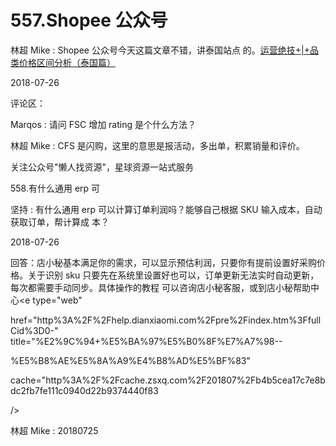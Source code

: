 # 557.Shopee 公众号

林超 Mike : Shopee 公众号今天这篇文章不错，讲泰国站点 的。[运营绝技](https://mp.weixin.qq.com/s/9FaxzUz1S5DtyuzTS_y9tw)[+|+](https://mp.weixin.qq.com/s/9FaxzUz1S5DtyuzTS_y9tw)[品类价格区间分析（泰国篇）](https://mp.weixin.qq.com/s/9FaxzUz1S5DtyuzTS_y9tw)

2018-07-26

评论区：

Marqos : 请问 FSC 增加 rating 是个什么方法？

林超 Mike : CFS 是闪购，这里的意思是报活动，多出单，积累销量和评价。

关注公众号"懒人找资源"，星球资源一站式服务

558.有什么通用 erp 可

坚持 : 有什么通用 erp 可以计算订单利润吗？能够自己根据 SKU 输入成本，自动获取订单，帮计算成 本？

2018-07-26

回答：店小秘基本满足你的需求，可以显示预估利润，只要你有提前设置好采购价格。关于识别 sku 只要先在系统里设置好也可以，订单更新无法实时自动更新，每次都需要手动同步。具体操作的教程 可以咨询店小秘客服，或到店小秘帮助中心<e type="web"

href="http%3A%2F%2Fhelp.dianxiaomi.com%2Fpre%2Findex.htm%3FfullCid%3D0-" title="%E2%9C%94+%E5%BA%97%E5%B0%8F%E7%A7%98--

%E5%B8%AE%E5%8A%A9%E4%B8%AD%E5%BF%83"

cache="http%3A%2F%2Fcache.zsxq.com%2F201807%2Fb4b5cea17c7e8bdc2fb7fe111c0940d22b9374440f83

/>

林超 Mike : 20180725